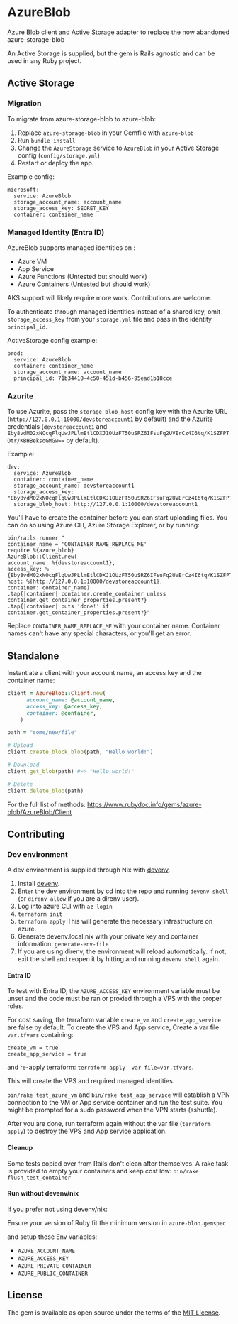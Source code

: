 # AzureBlob

Azure Blob client and Active Storage adapter to replace the now abandoned azure-storage-blob

An Active Storage is supplied, but the gem is Rails agnostic and can be used in any Ruby project.

## Active Storage

### Migration
To migrate from azure-storage-blob to azure-blob:

1. Replace `azure-storage-blob` in your Gemfile with `azure-blob`
2. Run `bundle install`
3. Change the `AzureStorage` service to `AzureBlob`  in your Active Storage config (`config/storage.yml`)
4. Restart or deploy the app.

Example config:

```
microsoft:
  service: AzureBlob
  storage_account_name: account_name
  storage_access_key: SECRET_KEY
  container: container_name
```

### Managed Identity (Entra ID)

AzureBlob supports managed identities on :
- Azure VM
- App Service
- Azure Functions (Untested but should work)
- Azure Containers (Untested but should work)

AKS support will likely require more work. Contributions are welcome.

To authenticate through managed identities instead of a shared key, omit `storage_access_key` from your `storage.yml` file and pass in the identity `principal_id`.

ActiveStorage config example:

```
prod:
  service: AzureBlob
  container: container_name
  storage_account_name: account_name
  principal_id: 71b34410-4c50-451d-b456-95ead1b18cce
```

### Azurite

To use Azurite, pass the `storage_blob_host` config key with the Azurite URL (`http://127.0.0.1:10000/devstoreaccount1` by default)
and the Azurite credentials (`devstoreaccount1` and `Eby8vdM02xNOcqFlqUwJPLlmEtlCDXJ1OUzFT50uSRZ6IFsuFq2UVErCz4I6tq/K1SZFPTOtr/KBHBeksoGMGw==` by default).

Example:

```
dev:
  service: AzureBlob
  container: container_name
  storage_account_name: devstoreaccount1
  storage_access_key: "Eby8vdM02xNOcqFlqUwJPLlmEtlCDXJ1OUzFT50uSRZ6IFsuFq2UVErCz4I6tq/K1SZFPTOtr/KBHBeksoGMGw=="
  storage_blob_host: http://127.0.0.1:10000/devstoreaccount1
```

You'll have to create the container before you can start uploading files.
You can do so using Azure CLI, Azure Storage Explorer, or by running:


```
bin/rails runner "
container_name = 'CONTAINER_NAME_REPLACE_ME'
require %{azure_blob}
AzureBlob::Client.new(
account_name: %{devstoreaccount1},
access_key: %{Eby8vdM02xNOcqFlqUwJPLlmEtlCDXJ1OUzFT50uSRZ6IFsuFq2UVErCz4I6tq/K1SZFPTOtr/KBHBeksoGMGw==},
host: %{http://127.0.0.1:10000/devstoreaccount1},
container: container_name)
.tap{|container| container.create_container unless container.get_container_properties.present?}
.tap{|container| puts 'done!' if container.get_container_properties.present?}"
```

Replace `CONTAINER_NAME_REPLACE_ME` with your container name.
Container names can't have any special characters, or you'll get an error.

## Standalone

Instantiate a client with your account name, an access key and the container name:

```ruby
client = AzureBlob::Client.new(
      account_name: @account_name,
      access_key: @access_key,
      container: @container,
    )

path = "some/new/file"

# Upload
client.create_block_blob(path, "Hello world!")

# Download
client.get_blob(path) #=> "Hello world!"

# Delete
client.delete_blob(path)
```

For the full list of methods: https://www.rubydoc.info/gems/azure-blob/AzureBlob/Client

## Contributing

### Dev environment

A dev environment is supplied through Nix with [devenv](https://devenv.sh/).

1. Install [devenv](https://devenv.sh/).
2. Enter the dev environment by cd into the repo and running `devenv shell` (or `direnv allow` if you are a direnv user).
3. Log into azure CLI with `az login`
4. `terraform init`
5. `terraform apply` This will generate the necessary infrastructure on azure.
6. Generate devenv.local.nix with your private key and container information: `generate-env-file`
7. If you are using direnv, the environment will reload automatically. If not, exit the shell and reopen it by hitting <C-d> and running `devenv shell` again.

#### Entra ID

To test with Entra ID, the `AZURE_ACCESS_KEY` environment variable must be unset and the code must be ran or proxied through a VPS with the proper roles.

For cost saving, the terraform variable `create_vm` and `create_app_service` are false by default.
To create the VPS and App service, Create a var file `var.tfvars` containing:

```
create_vm = true
create_app_service = true
```
and re-apply terraform: `terraform apply -var-file=var.tfvars`.

This will create the VPS and required managed identities.

`bin/rake test_azure_vm` and `bin/rake test_app_service` will establish a VPN connection to the VM or App service container and run the test suite. You might be prompted for a sudo password when the VPN starts (sshuttle).

After you are done, run terraform again without the var file (`terraform apply`) to destroy the VPS and App service application.

#### Cleanup

Some tests copied over from Rails don't clean after themselves. A rake task is provided to empty your containers and keep cost low: `bin/rake flush_test_container`

#### Run without devenv/nix

If you prefer not using devenv/nix:

Ensure your version of Ruby fit the minimum version in `azure-blob.gemspec`

and setup those Env variables:

- `AZURE_ACCOUNT_NAME`
- `AZURE_ACCESS_KEY`
- `AZURE_PRIVATE_CONTAINER`
- `AZURE_PUBLIC_CONTAINER`

## License

The gem is available as open source under the terms of the [MIT License](https://opensource.org/licenses/MIT).
